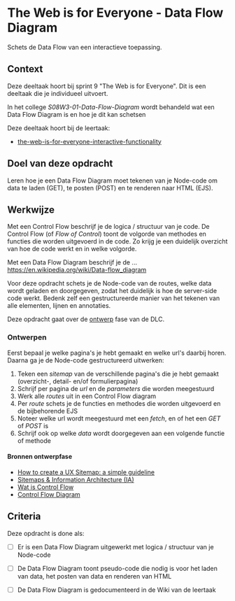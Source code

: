 
# The Web is for Everyone - Data Flow Diagram

Schets de Data Flow van een interactieve toepassing. 

## Context

Deze deeltaak hoort bij sprint 9 "The Web is for Everyone". Dit is een deeltaak die je individueel uitvoert.

In het college _S08W3-01-Data-Flow-Diagram_ wordt behandeld wat een Data Flow Diagram is en hoe je dit kan schetsen

Deze deeltaak hoort bij de leertaak:
- [
the-web-is-for-everyone-interactive-functionality](https://github.com/fdnd-task/the-web-is-for-everyone-interactive-functionality) 



## Doel van deze opdracht

Leren hoe je een Data Flow Diagram  moet tekenen van je Node-code om data te laden (GET), te posten (POST) en te renderen naar HTML (EJS).



## Werkwijze
Met een Control Flow beschrijf je de logica / structuur van je code. De Control Flow (of _Flow of Control_) toont de volgorde van methodes en functies die worden uitgevoerd in de code. Zo krijg je een duidelijk overzicht van hoe de code werkt en in welke volgorde. 

Met een Data Flow Diagram  beschrijf je de ... https://en.wikipedia.org/wiki/Data-flow_diagram

Voor deze opdracht schets je de Node-code van de routes, welke data wordt geladen en doorgegeven, zodat het duidelijk is hoe de server-side code werkt. Bedenk zelf een gestructureerde manier van het tekenen van alle elementen, lijnen en annotaties.

Deze opdracht gaat over de [ontwerp](#ontwerpen) fase van de DLC.

### Ontwerpen
Eerst bepaal je welke pagina's je hebt gemaakt en welke url's daarbij horen. 
Daarna ga je de Node-code gestructureerd uitwerken:

1. Teken een _sitemap_ van de verschillende pagina's die je hebt gemaakt (overzicht-, detail- en/of formulierpagina)
2. Schrijf per pagina de _url_ en de _parameters_ die worden meegestuurd
3. Werk alle _routes_ uit in een Control Flow diagram
4. Per _route_ schets je de functies en methodes die worden uitgevoerd en de bijbehorende EJS
5. Noteer welke url wordt meegestuurd met een _fetch_, en of het een _GET_ of _POST_ is
6. Schrijf ook op welke _data_ wordt doorgegeven aan een volgende functie of methode


#### Bronnen ontwerpfase

- [How to create a UX Sitemap: a simple guideline](https://uxdesign.cc/how-to-create-a-ux-sitemap-a-simple-guideline-8786c16f85c1)
- [Sitemaps & Information Architecture (IA)](https://xd.adobe.com/ideas/process/information-architecture/sitemap-and-information-architecture/)
- [Wat is Control Flow](https://en.wikipedia.org/wiki/Control_flow)
- [Control Flow Diagram](https://en.wikipedia.org/wiki/Control-flow_diagram)
<!-- - [What is Activity Diagram?](https://www.visual-paradigm.com/guide/uml-unified-modeling-language/what-is-activity-diagram/) -->



## Criteria

Deze opdracht is done als:

- [ ] Er is een Data Flow Diagram  uitgewerkt met logica / structuur van je Node-code
- [ ] De Data Flow Diagram  toont pseudo-code die nodig is voor het laden van data, het posten van data en renderen van HTML
- [ ] De Data Flow Diagram  is gedocumenteerd in de Wiki van de leertaak



